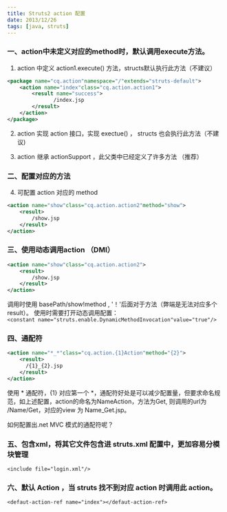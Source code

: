 ```yaml
---
title: Struts2 action 配置
date: 2013/12/26
tags: [java, struts]
---
```


### 一、action中未定义对应的method时，默认调用execute方法。 
1. action 中定义 action1.execute() 方法，structs默认执行此方法（不建议） 

```xml
<package name="cq.action"namespace="/"extends="struts-default"> 
    <action name="index"class="cq.action.action1"> 
        <result name="success"> 
               /index.jsp 
        </result> 
    </action> 
</package>
```

2. action 实现 action 接口，实现 exectue() ， structs 也会执行此方法（不建议)

3. action  继承 actionSupport ，此父类中已经定义了许多方法 （推荐）  

### 二、配置对应的方法 
4. 可配置 action 对应的 method

```xml  
<action name="show"class="cq.action.action2"method="show"> 
    <result> 
        /show.jsp 
    </result> 
</action>  
```
 
### 三、使用动态调用action （DMI） 

```xml
<action name="show"class="cq.action.action2">  
    <result> 
        /show.jsp 
    </result> 
</action>  
```

调用时使用 basePath/show!method , '！'后面对于方法（弊端是无法对应多个result）。 
使用时需要打开动态调用配置：`<constant name="struts.enable.DynamicMethodInvocation"value="true"/>`
 
### 四、通配符

```xml
<action name="*_*"class="cq.action.{1}Action"method="{2}"> 
    <result> 
      /{1}_{2}.jsp 
    </result> 
</action>
```

使用 * 通配符，{1} 对应第一个 *，通配符好处是可以减少配置量，但要求命名规范，如上述配置，action的命名为NameAction，方法为Get, 
则调用的url为  /Name/Get，对应的view 为 Name_Get.jsp。 
 
如何配置出.net MVC 模式的通配符呢？ 
 
### 五、包含xml，将其它文件包含进 struts.xml 配置中，更加容易分模块管理 
`<include file="login.xml"/>`
 
### 六、默认 Action ，当 struts 找不到对应 action 时调用此 action。 
`<defaut-action-ref name="index"></defaut-action-ref>`
